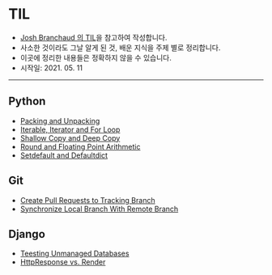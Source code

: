 # TIL
- [Josh Branchaud 의 TIL](https://github.com/jbranchaud/til)을 참고하여 작성합니다.
- 사소한 것이라도 그날 알게 된 것, 배운 지식을 주제 별로 정리합니다.
- 이곳에 정리한 내용들은 정확하지 않을 수 있습니다.
- 시작일: 2021. 05. 11
---
## Python
- [Packing and Unpacking](https://github.com/HyunlangBan/TIL/blob/main/python/packing_unpacking.md)
- [Iterable, Iterator and For Loop](https://github.com/HyunlangBan/TIL/blob/main/python/iterables_iterator_for_loop.md)
- [Shallow Copy and Deep Copy](https://github.com/HyunlangBan/TIL/blob/main/python/shallow_copy_deep_copy.md)
- [Round and Floating Point Arithmetic](https://github.com/HyunlangBan/TIL/blob/main/python/round_floating_point_arithmetic.md)
- [Setdefault and Defaultdict](https://github.com/HyunlangBan/TIL/blob/main/python/setdefault_defaultdict.md)
## Git
- [Create Pull Requests to Tracking Branch](https://github.com/HyunlangBan/TIL/blob/main/git/create-pull-request-to-tracking-branch.md)
- [Synchronize Local Branch With Remote Branch](https://github.com/HyunlangBan/TIL/blob/main/git/sync-local-branch-remote-branch.md)
## Django
- [Teesting  Unmanaged Databases](https://github.com/HyunlangBan/TIL/blob/main/django/testing-unmanaged-databases.md)
- [HttpResponse vs. Render](https://github.com/HyunlangBan/TIL/blob/main/django/testing-unmanaged-databases.md)
